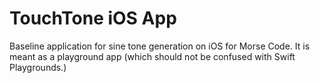 # TouchTone iOS App
Baseline application for sine tone generation on iOS for Morse Code. It is meant as a playground app (which should not be confused with Swift Playgrounds.)

